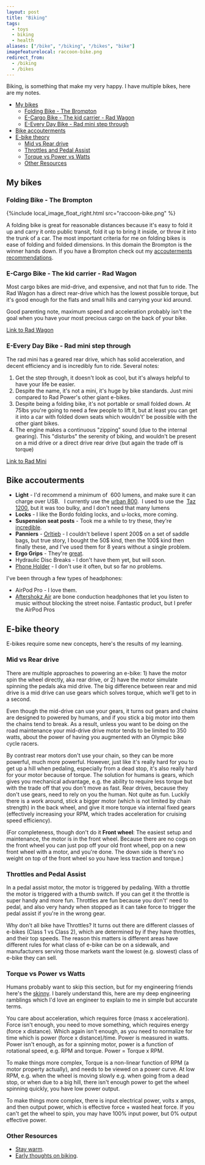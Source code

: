 ```yaml
---
layout: post
title: "Biking"
tags:
  - toys
  - biking
  - health
aliases: ["/bike", "/biking", "/bikes", "bike"]
imagefeaturelocal: raccoon-bike.png
redirect_from:
  - /biking
  - /bikes
---
```


Biking, is something that make my very happy. I have multiple bikes, here are my notes.

<!-- prettier-ignore-start -->
<!-- vim-markdown-toc-start -->

- [My bikes](#my-bikes)
    - [Folding Bike - The Brompton](#folding-bike---the-brompton)
    - [E-Cargo Bike - The kid carrier - Rad Wagon](#e-cargo-bike---the-kid-carrier---rad-wagon)
    - [E-Every Day Bike - Rad mini step through](#e-every-day-bike---rad-mini-step-through)
- [Bike accouterments](#bike-accouterments)
- [E-bike theory](#e-bike-theory)
    - [Mid vs Rear drive](#mid-vs-rear-drive)
    - [Throttles and Pedal Assist](#throttles-and-pedal-assist)
    - [Torque vs Power vs Watts](#torque-vs-power-vs-watts)
    - [Other Resources](#other-resources)

<!-- vim-markdown-toc -->
<!-- prettier-ignore-end -->

## My bikes

### Folding Bike - The Brompton

{%include local_image_float_right.html src="raccoon-bike.png" %}

A folding bike is great for reasonable distances because it's easy to fold it up and carry it onto public transit, fold it up to bring it inside, or throw it into the trunk of a car. The most important criteria for me on folding bikes is ease of folding and folded dimensions. In this domain the Brompton is the winner hands down. If you have a Brompton check out my [accouterments recommendations](/brompton-toys).

### E-Cargo Bike - The kid carrier - Rad Wagon

Most cargo bikes are mid-drive, and expensive, and not that fun to ride. The Rad Wagon has a direct rear-drive which has the lowest possible torque, but it's good enough for the flats and small hills and carrying your kid around.

Good parenting note, maximum speed and acceleration probably isn't the goal when you have your most precious cargo on the back of your bike.

[Link to Rad Wagon](https://www.radpowerbikes.com/products/radwagon-electric-cargo-bike)

### E-Every Day Bike - Rad mini step through

The rad mini has a geared rear drive, which has solid acceleration, and decent efficiency and is incredibly fun to ride. Several notes:

1. Get the step through, it doesn't look as cool, but it's always helpful to have your life be easier.
2. Despite the name, it's not a mini, it's huge by bike standards. Just mini compared to Rad Power's other giant e-bikes.
3. Despite being a folding bike, it's not portable or small folded down. At 75lbs you're going to need a few people to lift it, but at least you can get it into a car with folded down seats which wouldn't' be possible with the other giant bikes.
4. The engine makes a continuous "zipping" sound (due to the internal gearing). This "disturbs" the serenity of biking, and wouldn't be present on a mid drive or a direct drive rear drive (but again the trade off is torque)

[Link to Rad Mini](https://www.radpowerbikes.com/products/radmini-step-thru)

## Bike accouterments

- **Light** - I'd recommend a minimum of  600 lumens, and make sure it can charge over USB.   I currently use the [urban 800](http://www.lightandmotion.com/the-perfect-light/on-bike/road/urban-800-fast-charge).  I used to use the  [Taz 1200](http://www.amazon.com/gp/product/B008KKNPCM/ref=as_li_ss_tl?ie=UTF8&camp=1789&creative=390957&creativeASIN=B008KKNPCM&linkCode=as2&tag=ighe-20), but it was too bulky, and I don't need that many lumens
- **Locks** - I like the Bordo folding locks, and u-locks, more coming.
- **Suspension seat posts** - Took me a while to try these, they're [incredible](https://www.amazon.com/Suntour-SP12-NCX-Mountain-Suspension-Seatpost/dp/B01HMXE8ZU/).
- **Panniers** - [Orltieb](http://www.rei.com/search?query=orltieb+pannier) - I couldn't believe I spent 200$ on a set of saddle bags, but true story, I bought the 50$ kind, then the 100\$ kind then finally these, and I've used them for 8 years without a single problem.
- **Ergo Grips** - They're [great](https://www.amazon.com/Ergon-GS3-Grips-Large-Black/dp/B00GPSO3VI/).
- Hydraulic Disc Breaks - I don't have them yet, but will soon.
- [Phone Holder](https://www.amazon.com/gp/product/B01LWDCSIZ/ref=ppx_yo_dt_b_search_asin_title?ie=UTF8&psc=1) - I don't use it often, but so far no problems.

I've been through a few types of headphones:

- AirPod Pro - I love them.
- [Aftershokz Air](https://aftershokz.com/products/trekz-air) are bone conduction headphones that let you listen to music without blocking the street noise. Fantastic product, but I prefer the AirPod Pros

## E-bike theory

E-bikes require some new concepts, here's the results of my learning.

### Mid vs Rear drive

There are multiple approaches to powering an e-bike: 1) have the motor spin the wheel directly, aka rear drive, or 2) have the motor simulate spinning the pedals aka mid drive. The big difference between rear and mid drive is a mid drive can use gears which solves torque, which we'll get to in a second.

Even though the mid-drive can use your gears, it turns out gears and chains are designed to powered by humans, and if you stick a big motor into them the chains tend to break. As a result, unless you want to be doing on the road maintenance your mid-drive drive motor tends to be limited to 350 watts, about the power of having you augmented with an Olympic bike cycle racers.

By contrast rear motors don't use your chain, so they can be more powerful, much more powerful. However, just like it's really hard for you to get up a hill when pedaling, especially from a dead stop, it's also really hard for your motor because of torque. The solution for humans is gears, which gives you mechanical advantage, e.g. the ability to require less torque but with the trade off that you don't move as fast. Rear drives, because they don't use gears, need to rely on you the human. Not quite as fun. Luckily there is a work around, stick a bigger motor (which is not limited by chain strength) in the back wheel, and give it more torque via internal fixed gears (effectively increasing your RPM, which trades acceleration for cruising speed efficiency).

(For completeness, though don't do it **Front wheel**: The easiest setup and maintenance, the motor is in the front wheel. Because there are no cogs on the front wheel you can just pop off your old front wheel, pop on a new front wheel with a motor, and you're done. The down side is there's no weight on top of the front wheel so you have less traction and torque.)

### Throttles and Pedal Assist

In a pedal assist motor, the motor is triggered by pedaling. With a throttle the motor is triggered with a thumb switch. If you can get it the throttle is super handy and more fun. Throttles are fun because you don't' need to pedal, and also very handy when stopped as it can take force to trigger the pedal assist if you're in the wrong gear.

Why don't all bike have Throttles? It turns out there are different classes of e-bikes (Class 1 vs Class 2), which are determined by if they have throttles, and their top speeds. The reason this matters is different areas have different rules for what class of e-bike can be on a sidewalk, and manufacturers serving those markets want the lowest (e.g. slowest) class of e-bike they can sell.

### Torque vs Power vs Watts

Humans probably want to skip this section, but for my engineering friends here's the [skinny](https://www.ebikes.ca/learn/power-ratings.html). I barely understand this, here are my deep engineering ramblings which I'd love an engineer to explain to me in simple but accurate terms.

You care about acceleration, which requires force (mass x acceleration). Force isn't enough, you need to move something, which requires energy (force x distance). Which again isn't enough, as you need to normalize for time which is power (force x distance)/time. Power is measured in watts. Power isn't enough, as for a spinning motor, power is a function of rotational speed, e.g. RPM and torque. Power = Torque x RPM.

To make things more complex, Torque is a non-linear function of RPM (a motor property actually), and needs to be viewed on a power curve. At low RPM, e.g. when the wheel is moving slowly e.g. when going from a dead stop, or when due to a big hill, there isn't enough power to get the wheel spinning quickly, you have low power output.

To make things more complex, there is input electrical power, volts x amps, and then output power, which is effective force + wasted heat force. If you can't get the wheel to spin, you may have 100% input power, but 0% output effective power.

### Other Resources

- [Stay warm](/warm).
- [Early thoughts on biking](http://ighealth.blogspot.com/search/label/bike).
